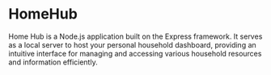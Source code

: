 # HomeHub
Home Hub is a Node.js application built on the Express framework. It serves as a local server to host your personal household dashboard, providing an intuitive interface for managing and accessing various household resources and information efficiently.
